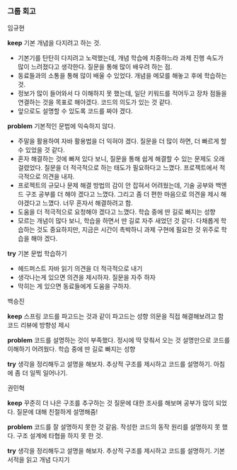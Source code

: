 ### 그룹 회고

임규현

**keep**
기본 개념을 다지려고 하는 것.
- 기본기를 탄탄히 다지려고 노력했는데, 개념 학습에 치중하느라 과제 진행 속도가 많이 느려졌다고 생각한다.
질문을 통해 많이 배우려 하는 점.
- 동료들과의 소통을 통해 많이 배울 수 있었다.
개념을 메모를 해놓고 후에 학습하는 것.
- 정보가 많이 들어와서 다 이해하지 못 했는데, 일단 키워드를 적어두고 장차 점들을 연결하는 것을 목표로 해야겠다.
코드의 의도가 있는 것 같다.
- 앞으로도 설명할 수 있도록 코드를 짜야 겠다.

**problem**
기본적인 문법에 익숙하지 않다.
- 주말을 활용하여 자바 활용법을 더 익혀야 겠다.
질문을 더 많이 하면, 더 빠르게 할 수 있었을 것 같다.
- 혼자 해결하는 것에 빠져 있다 보니, 질문을 통해 쉽게 해결할 수 있는 문제도 오래 걸렸었다. 질문을 더 적극적으로 하는 태도가 필요하다고 느꼈다.
프로젝트에서 적극적으로 의견을 내자.
- 프로젝트의 규모나 문제 해결 방법의 감이 안 잡혀서 어려웠는데, 기술 공부와 백엔드 구조 공부를 더 해야 겠다고 느꼈다. 그리고 좀 더 편한 마음으로 의견을 제시 해야겠다고 느꼈다.
너무 혼자서 해결하려고 함.
- 도움을 더 적극적으로 요청해야 겠다고 느꼈다.
학습 중에 딴 길로 빠지는 성향
- 모르는 개념이 많다 보니, 학습을 하면서 딴 길로 자주 새었던 것 같다. 다채롭게 학습하는 것도 중요하지만, 지금은 시간이 촉박하니 과제 구현에 필요한 것 위주로 학습을 해야 겠다.

**try**
기본 문법 학습하기
- 헤드퍼스트 자바 읽기
의견을 더 적극적으로 내기
- 생각나는게 있으면 의견을 제시하자.
질문을 자주 하자
- 막히는 게 있으면 동료들에게 도움을 구하자.

백승진

**keep**
스프링 코드를 파고드는 것과 같이 파고드는 성향
의문을 직접 해결해보려고 함
코드 리뷰에 방향성 제시

**problem**
코드를 설명하는 것이 부족했다. 
정시에 딱 맞춰서 오는 것
설명만으로 코드를 이해하기 어려웠다.
학습 중에 딴 길로 빠지는 성향

**try**
생각을 정리해두고 설명을 해보자.
추상적 구조를 제시하고 코드를 설명하기.
아침에 좀 더 일찍 일어나기.

권민혁

**keep**
꾸준히 더 나은 구조를 추구하는 것
질문에 대한 조사를 해보며 공부가 많이 되었다.
질문에 대해 친절하게 설명해줌!

**problem**
코드를 잘 설명하지 못한 것 같음.
작성한 코드의 동작 원리를 설명하지 못 했다.
구조 설계에 타협을 하지 못 한 것.

**try**
생각을 정리해두고 설명을 해보자.
추상적 구조를 제시하고 코드를 설명하기.
기본 서적을 읽고 개념 다지기